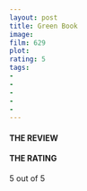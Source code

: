 ```yaml
---
layout: post
title: Green Book
image: 
film: 629
plot: 
rating: 5
tags:
- 
- 
- 
- 
- 
---
```


#### THE REVIEW


#### THE RATING
5 out of 5